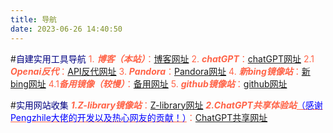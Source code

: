 ```yaml
---
title: 导航
date: 2023-06-26 14:40:50
---
```

#<font color="#000080">自建实用工具导航</font>
<font color="#FF6347">1. ***博客（本站）***：</font>[博客网址](https://www.wuumark.eu.org)
<font color="#FF6347">2. ***chatGPT***：</font>[chatGPT网址](https://webchat.wuumark.eu.org)
<font color="#FF6347">2.1 ***Openai反代***：</font>[API反代网址](https://pandora.wuumark.eu.org)
<font color="#FF6347">3. ***Pandora***：</font>[Pandora网址](https://chat.wuumark.eu.org)
<font color="#FF6347">4. ***新bing镜像站***：</font>[新bing网址](https://bing.wuumark.eu.or)
<font color="#FF6347">4.1***备用镜像（较慢）***：</font>[备用网址](https://webbing.wuumark.eu.org)
<font color="#FF6347">5. ***github镜像站***：</font>[github网址](https://hub.wuumark.eu.org)

#<font color="#000080">实用网站收集</font>
<font color="#FF6347">***1.Z-library镜像站***：</font>[Z-library网址](https://zbook.eu.org)
<font color="#FF6347">***2.ChatGPT共享体验站***<u><font color="blue">（感谢Pengzhile大佬的开发以及热心网友的贡献！）</font></u>：</font>[ChatGPT共享网址](https://chat-shared2.zhile.io/)
